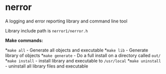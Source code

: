# nerror
A logging and error reporting library and command line tool

Library include path is `nerror1/nerror.h`

__Make commands:__

*`make all` - Generate all objects and executable
*`make lib` - Generate library of objects
*`make generate` - Do a full install on a directory called `out/`
*`make install` - install library and executable to `/usr/local`
*`make uninstall` - uninstall all library files and executable